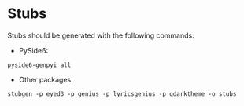 # Stubs

Stubs should be generated with the following commands:

- PySide6:

```shell
pyside6-genpyi all
```

- Other packages:

```shell
stubgen -p eyed3 -p genius -p lyricsgenius -p qdarktheme -o stubs
```
